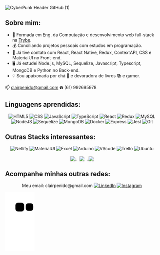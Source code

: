 
![CyberPunk Header GitHub (1)](https://user-images.githubusercontent.com/82115900/167969149-58ea0d40-6ac2-4973-8d72-f56396fae6e0.png)

<h2> Sobre mim: </h2>

- 🌱 Formada em Eng. da Computação e desenvolvimento web full-stack na [Trybe](https://www.betrybe.com/).
- 💰 Conciliando projetos pessoais com estudos em programação.
- 🎨 Já tive contato com React, React Native, Redux, ContextAPI, CSS e MaterialUI no Front-end.
- 🖥️ Já estudei Node.js, MySQL, Sequelize, Javascript, Typescript, MongoDB e Python no Back-end.
- 💡 Sou apaixonada por chá 🍵 e devoradora de livros 📚 e gamer. <!-- - 💻 Atualmente estudando Python e Data Science; -->

:mailbox: clairpenido@gmail.com
:phone: (61) 992695978
</p>

<h2> Linguagens aprendidas: </h2>

<p align="center">
<a> <img alt="HTML5" src="https://img.shields.io/badge/HTML-239120?style=for-the-badge&logo=html5&logoColor=white"> </a>
<a> <img alt="CSS" src="https://img.shields.io/badge/CSS-239120?&style=for-the-badge&logo=css3&logoColor=white"> </a>
<a> <img alt="JavaScript" src="https://img.shields.io/badge/JavaScript-F7DF1E?style=for-the-badge&logo=javascript&logoColor=black"> </a>
<a> <img alt="TypeScript" src="https://img.shields.io/badge/TypeScript-007ACC?style=for-the-badge&logo=typescript&logoColor=white"> </a>
<a> <img alt="React" src="https://img.shields.io/badge/React-20232A?style=for-the-badge&logo=react&logoColor=61DAFB"> </a>
<a> <img alt="Redux" src="https://img.shields.io/badge/Redux-593D88?style=for-the-badge&logo=redux&logoColor=white"> </a>
<a> <img alt="MySQL" src="https://img.shields.io/badge/MySQL-005C84?style=for-the-badge&logo=mysql&logoColor=white"> </a>
<a> <img alt="NodeJS" src="https://img.shields.io/badge/Node.js-43853D?style=for-the-badge&logo=node.js&logoColor=white"> </a>
<a> <img alt="Sequelize" src="https://img.shields.io/badge/sequelize-323330?style=for-the-badge&logo=sequelize&logoColor=blue"> </a>
<a> <img alt="MongoDB" src="https://img.shields.io/badge/MongoDB-4EA94B?style=for-the-badge&logo=mongodb&logoColor=white"> </a>
<a> <img alt="Docker" src="https://img.shields.io/badge/GIT-E44C30?style=for-the-badge&logo=git&logoColor=white"> </a>
<a> <img alt="Express" src="https://img.shields.io/badge/Express.js-404D59?style=for-the-badge"> </a>
<a> <img alt="Jest" src="https://img.shields.io/badge/Jest-323330?style=for-the-badge&logo=Jest&logoColor=white"> </a>
<a> <img alt="Git" src="https://img.shields.io/badge/GIT-E44C30?style=for-the-badge&logo=git&logoColor=white"> </a>
</p>

<h2> Outras Stacks interessantes: </h2>

<p align="center">
<a> <img alt="Netlify" src="https://img.shields.io/badge/Netlify-00C7B7?style=for-the-badge&logo=netlify&logoColor=white"> </a>
<a> <img alt="MaterialUI" src="https://img.shields.io/badge/Material--UI-0081CB?style=for-the-badge&logo=material-ui&logoColor=white"> </a>
<a> <img alt="Excel" src="https://img.shields.io/badge/Microsoft_Excel-217346?style=for-the-badge&logo=microsoft-excel&logoColor=white">
</a>
<a> <img alt="Arduino" src="https://img.shields.io/badge/Arduino_IDE-00979D?style=for-the-badge&logo=arduino&logoColor=white"> </a>
<a> <img alt="VScode" src="https://img.shields.io/badge/Visual_Studio_Code-0078D4?style=for-the-badge&logo=visual%20studio%20code&logoColor=white"> </a>
<a> <img alt="Trello" src="https://img.shields.io/badge/Trello-0052CC?style=for-the-badge&logo=trello&logoColor=white"> </a>
<a> <img alt="Ubuntu" src="https://img.shields.io/badge/Ubuntu-E95420?style=for-the-badge&logo=ubuntu&logoColor=white"> </a>
</p>
 
<!-- Status -->

<p align="center">

<a href="https://github.com/ClairPenido/github-readme-stats">
<img  align="center" width="380px" src="https://github-readme-stats.vercel.app/api/top-langs/?username=ClairPenido&layout=compact&theme=outrun"/>
</a>

<a href="https://github.com/ClairPenido/github-readme-stats">
<img hspace="10" align="center" width="380px" src="https://github-readme-stats.vercel.app/api?username=ClairPenido&theme=outrun"/>
</a>

<a href="https://github.com/anuraghazra/github-readme-stats">
<img align="center" width="380px" src="https://github-readme-stats.vercel.app/api/wakatime?username=clair_penido&layout=compact&theme=outrun"/>
</a>

</p>


<h2> Acompanhe minhas outras redes: </h2>

<p align="center">
<a> Meu email: clairpenido@gmail.com </a>
<a href="https://www.linkedin.com/in/clair-de-andrade-penido/" target="_blank"><img alt="LinkedIn" src="https://img.shields.io/badge/LinkedIn-0077B5?style=for-the-badge&logo=linkedin&logoColor=white"></a>
<a href="https://www.instagram.com/clair_penido/" target="_blank"><img alt="Instagram" src="https://img.shields.io/badge/Instagram-E4405F?style=for-the-badge&logo=instagram&logoColor=white"></a>

</p>

![Snake animation](https://github.com/ClairPenido/ClairPenido/blob/output/github-contribution-grid-snake.svg)


